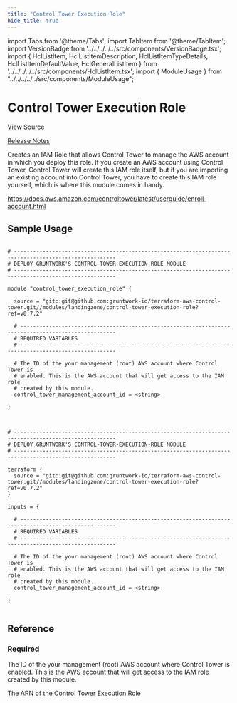 ```yaml
---
title: "Control Tower Execution Role"
hide_title: true
---
```


import Tabs from '@theme/Tabs';
import TabItem from '@theme/TabItem';
import VersionBadge from '../../../../../src/components/VersionBadge.tsx';
import { HclListItem, HclListItemDescription, HclListItemTypeDetails, HclListItemDefaultValue, HclGeneralListItem } from '../../../../../src/components/HclListItem.tsx';
import { ModuleUsage } from "../../../../../src/components/ModuleUsage";

<VersionBadge repoTitle="Control Tower" version="0.7.2" />

# Control Tower Execution Role

<a href="https://github.com/gruntwork-io/terraform-aws-control-tower/tree/v0.7.2/modules/landingzone/control-tower-execution-role" className="link-button" title="View the source code for this module in GitHub.">View Source</a>

<a href="https://github.com/gruntwork-io/terraform-aws-control-tower/releases?q=control-tower-execution-role" className="link-button" title="Release notes for only versions which impacted this module.">Release Notes</a>

Creates an IAM Role that allows Control Tower to manage the AWS account in which you deploy this role. If you create
an AWS account using Control Tower, Control Tower will create this IAM role itself, but if you are importing an existing
account into Control Tower, you have to create this IAM role yourself, which is where this module comes in handy.

https://docs.aws.amazon.com/controltower/latest/userguide/enroll-account.html

## Sample Usage

<Tabs>
<TabItem value="terraform" label="Terraform" default>

```hcl title="main.tf"

# ------------------------------------------------------------------------------------------------------
# DEPLOY GRUNTWORK'S CONTROL-TOWER-EXECUTION-ROLE MODULE
# ------------------------------------------------------------------------------------------------------

module "control_tower_execution_role" {

  source = "git::git@github.com:gruntwork-io/terraform-aws-control-tower.git//modules/landingzone/control-tower-execution-role?ref=v0.7.2"

  # ----------------------------------------------------------------------------------------------------
  # REQUIRED VARIABLES
  # ----------------------------------------------------------------------------------------------------

  # The ID of the your management (root) AWS account where Control Tower is
  # enabled. This is the AWS account that will get access to the IAM role
  # created by this module.
  control_tower_management_account_id = <string>

}


```

</TabItem>
<TabItem value="terragrunt" label="Terragrunt" default>

```hcl title="terragrunt.hcl"

# ------------------------------------------------------------------------------------------------------
# DEPLOY GRUNTWORK'S CONTROL-TOWER-EXECUTION-ROLE MODULE
# ------------------------------------------------------------------------------------------------------

terraform {
  source = "git::git@github.com:gruntwork-io/terraform-aws-control-tower.git//modules/landingzone/control-tower-execution-role?ref=v0.7.2"
}

inputs = {

  # ----------------------------------------------------------------------------------------------------
  # REQUIRED VARIABLES
  # ----------------------------------------------------------------------------------------------------

  # The ID of the your management (root) AWS account where Control Tower is
  # enabled. This is the AWS account that will get access to the IAM role
  # created by this module.
  control_tower_management_account_id = <string>

}


```

</TabItem>
</Tabs>




## Reference

<Tabs>
<TabItem value="inputs" label="Inputs" default>

### Required

<HclListItem name="control_tower_management_account_id" requirement="required" type="string">
<HclListItemDescription>

The ID of the your management (root) AWS account where Control Tower is enabled. This is the AWS account that will get access to the IAM role created by this module.

</HclListItemDescription>
</HclListItem>

</TabItem>
<TabItem value="outputs" label="Outputs">

<HclListItem name="control_tower_execution_role_arn">
<HclListItemDescription>

The ARN of the Control Tower Execution Role

</HclListItemDescription>
</HclListItem>

</TabItem>
</Tabs>


<!-- ##DOCS-SOURCER-START
{
  "originalSources": [
    "https://github.com/gruntwork-io/terraform-aws-control-tower/tree/v0.7.2/modules/control-tower-execution-role/readme.md",
    "https://github.com/gruntwork-io/terraform-aws-control-tower/tree/v0.7.2/modules/control-tower-execution-role/variables.tf",
    "https://github.com/gruntwork-io/terraform-aws-control-tower/tree/v0.7.2/modules/control-tower-execution-role/outputs.tf"
  ],
  "sourcePlugin": "module-catalog-api",
  "hash": "a134f3a91d4136c387bd4c0a27964540"
}
##DOCS-SOURCER-END -->
